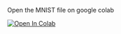 Open the MNIST file on google colab


[![Open In Colab](https://colab.research.google.com/assets/colab-badge.svg)](https://colab.research.google.com/github/manaranjanp/ML_Python/blob/main/tutorials/MNIST%20Digit%20Classification%201.0.ipynb)
